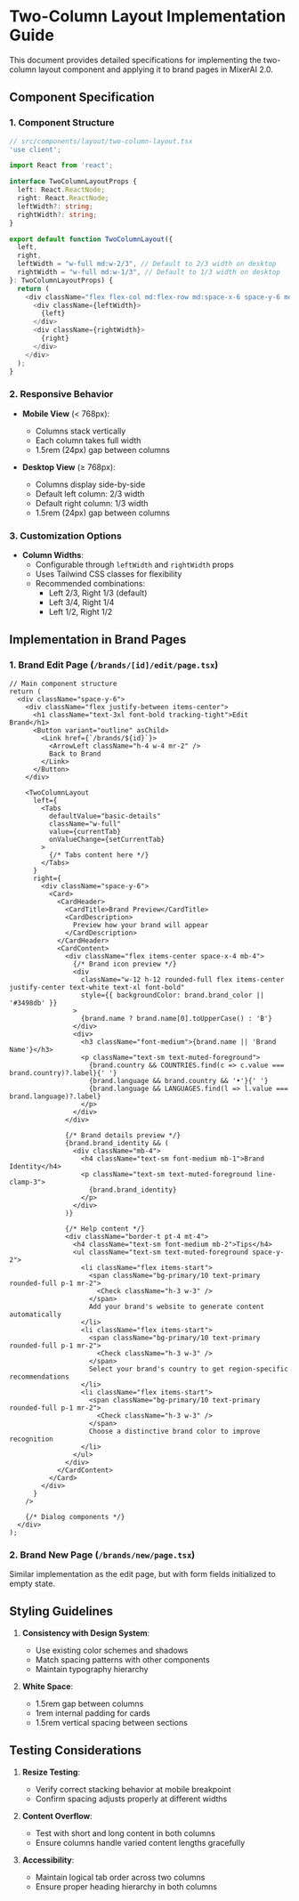 # Two-Column Layout Implementation Guide

This document provides detailed specifications for implementing the two-column layout component and applying it to brand pages in MixerAI 2.0.

## Component Specification

### 1. Component Structure

```typescript
// src/components/layout/two-column-layout.tsx
'use client';

import React from 'react';

interface TwoColumnLayoutProps {
  left: React.ReactNode;
  right: React.ReactNode;
  leftWidth?: string;
  rightWidth?: string;
}

export default function TwoColumnLayout({
  left,
  right,
  leftWidth = "w-full md:w-2/3", // Default to 2/3 width on desktop
  rightWidth = "w-full md:w-1/3", // Default to 1/3 width on desktop
}: TwoColumnLayoutProps) {
  return (
    <div className="flex flex-col md:flex-row md:space-x-6 space-y-6 md:space-y-0">
      <div className={leftWidth}>
        {left}
      </div>
      <div className={rightWidth}>
        {right}
      </div>
    </div>
  );
}
```

### 2. Responsive Behavior

- **Mobile View** (< 768px):
  - Columns stack vertically
  - Each column takes full width
  - 1.5rem (24px) gap between columns

- **Desktop View** (≥ 768px):
  - Columns display side-by-side
  - Default left column: 2/3 width
  - Default right column: 1/3 width
  - 1.5rem (24px) gap between columns

### 3. Customization Options

- **Column Widths**:
  - Configurable through `leftWidth` and `rightWidth` props
  - Uses Tailwind CSS classes for flexibility
  - Recommended combinations:
    - Left 2/3, Right 1/3 (default)
    - Left 3/4, Right 1/4
    - Left 1/2, Right 1/2

## Implementation in Brand Pages

### 1. Brand Edit Page (`/brands/[id]/edit/page.tsx`)

```tsx
// Main component structure
return (
  <div className="space-y-6">
    <div className="flex justify-between items-center">
      <h1 className="text-3xl font-bold tracking-tight">Edit Brand</h1>
      <Button variant="outline" asChild>
        <Link href={`/brands/${id}`}>
          <ArrowLeft className="h-4 w-4 mr-2" />
          Back to Brand
        </Link>
      </Button>
    </div>

    <TwoColumnLayout
      left={
        <Tabs 
          defaultValue="basic-details" 
          className="w-full"
          value={currentTab}
          onValueChange={setCurrentTab}
        >
          {/* Tabs content here */}
        </Tabs>
      }
      right={
        <div className="space-y-6">
          <Card>
            <CardHeader>
              <CardTitle>Brand Preview</CardTitle>
              <CardDescription>
                Preview how your brand will appear
              </CardDescription>
            </CardHeader>
            <CardContent>
              <div className="flex items-center space-x-4 mb-4">
                {/* Brand icon preview */}
                <div 
                  className="w-12 h-12 rounded-full flex items-center justify-center text-white text-xl font-bold"
                  style={{ backgroundColor: brand.brand_color || '#3498db' }}
                >
                  {brand.name ? brand.name[0].toUpperCase() : 'B'}
                </div>
                <div>
                  <h3 className="font-medium">{brand.name || 'Brand Name'}</h3>
                  <p className="text-sm text-muted-foreground">
                    {brand.country && COUNTRIES.find(c => c.value === brand.country)?.label}{' '}
                    {brand.language && brand.country && '•'}{' '}
                    {brand.language && LANGUAGES.find(l => l.value === brand.language)?.label}
                  </p>
                </div>
              </div>
              
              {/* Brand details preview */}
              {brand.brand_identity && (
                <div className="mb-4">
                  <h4 className="text-sm font-medium mb-1">Brand Identity</h4>
                  <p className="text-sm text-muted-foreground line-clamp-3">
                    {brand.brand_identity}
                  </p>
                </div>
              )}
              
              {/* Help content */}
              <div className="border-t pt-4 mt-4">
                <h4 className="text-sm font-medium mb-2">Tips</h4>
                <ul className="text-sm text-muted-foreground space-y-2">
                  <li className="flex items-start">
                    <span className="bg-primary/10 text-primary rounded-full p-1 mr-2">
                      <Check className="h-3 w-3" />
                    </span>
                    Add your brand's website to generate content automatically
                  </li>
                  <li className="flex items-start">
                    <span className="bg-primary/10 text-primary rounded-full p-1 mr-2">
                      <Check className="h-3 w-3" />
                    </span>
                    Select your brand's country to get region-specific recommendations
                  </li>
                  <li className="flex items-start">
                    <span className="bg-primary/10 text-primary rounded-full p-1 mr-2">
                      <Check className="h-3 w-3" />
                    </span>
                    Choose a distinctive brand color to improve recognition
                  </li>
                </ul>
              </div>
            </CardContent>
          </Card>
        </div>
      }
    />

    {/* Dialog components */}
  </div>
);
```

### 2. Brand New Page (`/brands/new/page.tsx`)

Similar implementation as the edit page, but with form fields initialized to empty state.

## Styling Guidelines

1. **Consistency with Design System**:
   - Use existing color schemes and shadows
   - Match spacing patterns with other components
   - Maintain typography hierarchy

2. **White Space**:
   - 1.5rem gap between columns
   - 1rem internal padding for cards
   - 1.5rem vertical spacing between sections

## Testing Considerations

1. **Resize Testing**:
   - Verify correct stacking behavior at mobile breakpoint
   - Confirm spacing adjusts properly at different widths

2. **Content Overflow**:
   - Test with short and long content in both columns
   - Ensure columns handle varied content lengths gracefully

3. **Accessibility**:
   - Maintain logical tab order across two columns
   - Ensure proper heading hierarchy in both columns 